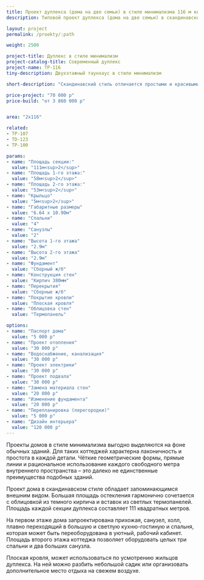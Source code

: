 ```yaml
---
title: Проект дуплекса (дома на две семьи) в стиле минимализма 116 м кв
description: Типовой проект дуплекса (дома на две семьи) в скандинавском стиле минимализма, из кирпича, газобетона или пеноблока. Площадь секции&#58; 116 м.кв.

layout: project
permalink: /proekty/:path

weight: 2500

project-title: Дуплекс в стиле минимализм
project-catalog-title: Современный дуплекс
project-name: TP-116
tiny-description: Двухэтажный таунхаус в стиле минимализм

short-description: "Скандинавский стиль отличается простыми и красивыми формами, комфортабелен и уютен. Термопанели из светлой древесины на фоне темных фасадов создают контраст, который позволит дому выделиться на общем фоне природы. Минимализм дуплекса прослеживается и в планировке – все внутреннее пространство используется с максимальной пользой. Окна больших размеров обрамляют светлые и уютные спальни, из которых можно любоваться садом."

price-project: "70 000 р"
price-build: "от 3 860 000 р"


area: "2x116"

related:
- TP-107
- TD-123
- TP-100

params:
- name: "Площадь секции:"
  value: "111м<sup>2</sup>"
- name: "Площадь 1-го этажа:"
  value: "58м<sup>2</sup>"
- name: "Площадь 2-го этажа:"
  value: "53м<sup>2</sup>"
- name: "Крыльцо"
  value: "5м<sup>2</sup>"
- name: "Габаритные размеры"
  value: "6.64 x 10.90м"
- name: "Спальни"
  value: "4"
- name: "Санузлы"
  value: "2"
- name: "Высота 1-го этажа"
  value: "2.9м"
- name: "Высота 2-го этажа"
  value: "2.9м"
- name: "Фундамент"
  value: "Сборный ж/б"
- name: "Конструкция стен"
  value: "Кирпич 380мм"
- name: "Перекрытия"
  value: "Сборные ж/б"
- name: "Покрытие кровли"
  value: "Плоская кровля"
- name: "Облицовка стен"
  value: "Термопанель"

options:
- name: "Паспорт дома"
  value: "5 000 р"
- name: "Проект отопления"
  value: "30 000 р"
- name: "Водоснабжение, канализация"
  value: "30 000 р"
- name: "Проект электрики"
  value: "30 000 р"
- name: "Проект подвала"
  value: "30 000 р"
- name: "Замена материала стен"
  value: "20 000 р"
- name: "Изменение фундамента"
  value: "20 000 р"
- name: "Перепланировка (перегородки)"
  value: "5 000 р"
- name: "Дизайн интерьера"
  value: "120 000 р"
---
```

Проекты домов в стиле минимализма выгодно выделяются на фоне обычных зданий. Для таких коттеджей характерна лаконичность и простота в каждой детали. Чёткие геометрические формы, прямые линии и рациональное использование каждого свободного метра внутреннего пространства – это далеко не единственные преимущества подобных зданий.

Проект дома в скандинавском стиле обладает запоминающимся внешним видом. Большая площадь остекления гармонично сочетается с облицовкой из темного кирпича и вставок из светлых термопанелей. Площадь каждой секции дуплекса составляет 111 квадратных метров.

На первом этаже дома запроектирована прихожая, санузел, холл, плавно переходящий в большую и светлую кухню-гостиную и спальня, которая может быть переоборудована в уютный, рабочий кабинет. Площадь второго этажа коттеджа позволяет оборудовать целых три спальни и два больших санузла.

Плоская кровля, может использоваться по усмотрению жильцов дуплекса. На ней можно разбить небольшой садик или организовать дополнительное место отдыха на свежем воздухе.